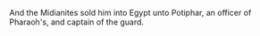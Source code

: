 And the Midianites sold him into Egypt unto Potiphar, an officer of Pharaoh's, and captain of the guard.
